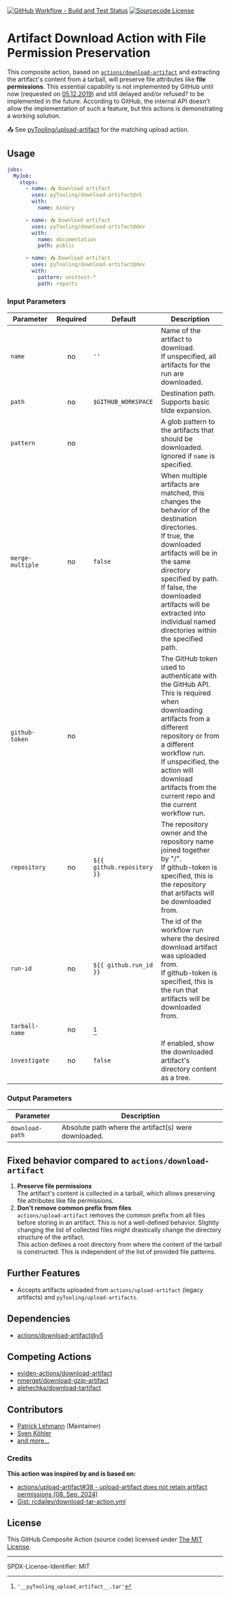 [![GitHub Workflow - Build and Test Status](https://img.shields.io/github/actions/workflow/status/pyTooling/download-artifact/.github%2Fworkflows%2FArtifactsDownload.yml?branch=dev&logo=githubactions)](https://GitHub.com/pyTooling/download-artifact/actions/workflows/ArtifactsDownload.yml)
[![Sourcecode License](https://img.shields.io/badge/code-MIT%20License-green?longCache=true&style=flat-square&logoColor=fff)](LICENSE.md)

# Artifact Download Action with File Permission Preservation

This composite action, based on [`actions/download-artifact`](https://github.com/actions/download-artifact) and
extracting the artifact's content from a tarball, will preserve file attributes like **file permissions**. This
essential capability is not implemented by GitHub until now (requested on [05.12.2019](https://github.com/actions/upload-artifact/issues/38))
and still delayed and/or refused? to be implemented in the future. According to GitHub, the internal API doesn't allow
the implementation of such a feature, but this actions is demonstrating a working solution.

📤 See [pyTooling/upload-artifact](https://github.com/pyTooling/upload-artifact) for the matching upload action.


## Usage

```yaml
jobs:
  MyJob:
    steps:
      - name: 📥 Download artifact
        uses: pyTooling/download-artifact@v5
        with:
          name: binary

      - name: 📥 Download artifact
        uses: pyTooling/download-artifact@dev
        with:
          name: documentation
          path: public

      - name: 📥 Download artifact
        uses: pyTooling/download-artifact@dev
        with:
          pattern: unittest-*
          path: reports
```


### Input Parameters

| Parameter        | Required | Default                    | Description                                                                                                                                                                                                                                                                                                 |
|------------------|:--------:|----------------------------|-------------------------------------------------------------------------------------------------------------------------------------------------------------------------------------------------------------------------------------------------------------------------------------------------------------|
| `name`           |    no    | `''`                       | Name of the artifact to download.<br>If unspecified, all artifacts for the run are downloaded.                                                                                                                                                                                                              |
| `path`           |    no    | `$GITHUB_WORKSPACE`        | Destination path. Supports basic tilde expansion.                                                                                                                                                                                                                                                           |
| `pattern`        |    no    |                            | A glob pattern to the artifacts that should be downloaded.<br>Ignored if `name` is specified.                                                                                                                                                                                                               |
| `merge-multiple` |    no    | `false`                    | When multiple artifacts are matched, this changes the behavior of the destination directories.<br> If true, the downloaded artifacts will be in the same directory specified by path.<br> If false, the downloaded artifacts will be extracted into individual named directories within the specified path. |
| `github-token`   |    no    |                            | The GitHub token used to authenticate with the GitHub API.<br> This is required when downloading artifacts from a different repository or from a different workflow run.<br> If unspecified, the action will download artifacts from the current repo and the current workflow run.                         |
| `repository`     |    no    | `${{ github.repository }}` | The repository owner and the repository name joined together by "/".<br> If github-token is specified, this is the repository that artifacts will be downloaded from.                                                                                                                                       |
| `run-id`         |    no    | `${{ github.run_id }}`     | The id of the workflow run where the desired download artifact was uploaded from.<br> If github-token is specified, this is the run that artifacts will be downloaded from.                                                                                                                                 |
| `tarball-name`   |    no    | [^1]                       |                                                                                                                                                                                                                                                                                                             |
| `investigate`    |    no    | `false`                    | If enabled, show the downloaded artifact's directory content as a tree.                                                                                                                                                                                                                                     |

[^1]: `'__pyTooling_upload_artifact__.tar'`


### Output Parameters

| Parameter       | Description                                          |
|-----------------|------------------------------------------------------|
| `download-path` | Absolute path where the artifact(s) were downloaded. |


## Fixed behavior compared to `actions/download-artifact`

1. **Preserve file permissions**  
   The artifact's content is collected in a tarball, which allows preserving file attributes like file permissions.
2. **Don't remove common prefix from files**  
   `actions/upload-artifact` removes the common prefix from all files before storing in an artifact. This is not a
   well-defined behavior. Slightly changing the list of collected files might drastically change the directory structure
   of the artifact.  
   This action defines a root directory from where the content of the tarball is constructed. This is independent of the
   list of provided file patterns.

## Further Features

* Accepts artifacts uploaded from `actions/upload-artifact` (legacy artifacts) and `pyTooling/upload-artifacts`.

## Dependencies

* [actions/download-artifact@v5](https://github.com/actions/download-artifact)

## Competing Actions

* [eviden-actions/download-artifact](https://github.com/eviden-actions/download-artifact)
* [nmerget/download-gzip-artifact](https://github.com/nmerget/download-gzip-artifact)
* [alehechka/download-tartifact](https://github.com/alehechka/download-tartifact)

## Contributors

* [Patrick Lehmann](https://GitHub.com/Paebbels) (Maintainer)
* [Sven Köhler](https://GitHub.com/skoehler)
* [and more...](https://GitHub.com/pyTooling/upload-artifact/graphs/contributors)

### Credits

**This action was inspired by and is based on:**
 * [actions/upload-artifact#38 - upload-artifact does not retain artifact permissions (08. Sep. 2024)](https://github.com/actions/upload-artifact/issues/38#issuecomment-2336484584)
 * [Gist: 
rcdailey/download-tar-action.yml](https://gist.github.com/rcdailey/cd3437bb2c63647126aa5740824b2a4f)


## License

This GitHub Composite Action (source code) licensed under [The MIT License](LICENSE.md).

---

SPDX-License-Identifier: MIT
